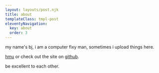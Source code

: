 ```yaml
---
layout: layouts/post.njk
title: about
templateClass: tmpl-post
eleventyNavigation:
  key: about
  order: 3
---
```


<span>my name's bj, i am a computer fixy man, sometimes i upload things here.

<a href="https://twitter.com/bjsmithxyz">hmu</a> or check out the site on <a href="https://github.com/bjsmithxyz/bjsmith.xyz/blob/master/README.md">github</a>.

be excellent to each other.</span>
